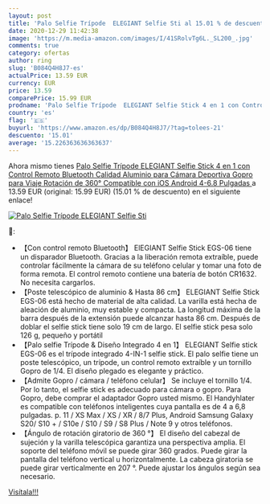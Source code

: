 ```yaml
---
layout: post
title: 'Palo Selfie Trípode  ELEGIANT Selfie Sti al 15.01 % de descuento'
date: 2020-12-29 11:42:38
image: 'https://m.media-amazon.com/images/I/41SRolvTg6L._SL200_.jpg'
comments: true
category: ofertas
author: ring
slug: 'B084Q4H8J7-es'
actualPrice: 13.59 EUR
currency: EUR
price: 13.59
comparePrice: 15.99 EUR
prodname: 'Palo Selfie Trípode  ELEGIANT Selfie Stick 4 en 1 con Control Remoto Bluetooth  Calidad Aluminio  para Cámara Deportiva  Gopro  para Viaje Rotación de 360° Compatible con iOS Android  4-6.8 Pulgadas '
country: 'es'
flag: '🇪🇸'
buyurl: 'https://www.amazon.es/dp/B084Q4H8J7/?tag=tolees-21'
descuento: '15.01'
average: '15.226363636363637'
---
```


Ahora mismo tienes [Palo Selfie Trípode  ELEGIANT Selfie Stick 4 en 1 con Control Remoto Bluetooth  Calidad Aluminio  para Cámara Deportiva  Gopro  para Viaje Rotación de 360° Compatible con iOS Android  4-6.8 Pulgadas ](https://www.amazon.es/dp/B084Q4H8J7/?tag=tolees-21) a 13.59 EUR (original: 15.99 EUR) (15.01 %  de descuento) en el siguiente enlace!

[![Palo Selfie Trípode  ELEGIANT Selfie Sti](https://m.media-amazon.com/images/I/41SRolvTg6L._SL200_.jpg)](https://www.amazon.es/dp/B084Q4H8J7/?tag=tolees-21)

🔎:

- 【Con control remoto Bluetooth】 ElEGIANT Selfie Stick EGS-06 tiene un disparador Bluetooth. Gracias a la liberación remota extraíble, puede controlar fácilmente la cámara de su teléfono celular y tomar una foto de forma remota. El control remoto contiene una batería de botón CR1632. No necesita cargarlos.
- 【Poste telescópico de aluminio & Hasta 86 cm】 ELEGIANT Selfie Stick EGS-06 está hecho de material de alta calidad. La varilla está hecha de aleación de aluminio, muy estable y compacta. La longitud máxima de la barra después de la extensión puede alcanzar hasta 86 cm. Después de doblar el selfie stick tiene solo 19 cm de largo. El selfie stick pesa solo 126 g, pequeño y portátil
- 【Palo selfie Trípode & Diseño Integrado 4 en 1】 ELEGIANT Selfie stick EGS-06 es el trípode integrado 4-IN-1 selfie stick. El palo selfie tiene un poste telescópico, un trípode, un control remoto extraíble y un tornillo Gopro de 1/4. El diseño plegado es elegante y práctico.
- 【Admite Gopro / cámara / teléfono celular】 Se incluye el tornillo 1/4. Por lo tanto, el selfie stick es adecuado para cámara o gopro. Para Gopro, debe comprar el adaptador Gopro usted mismo. El Handyhlater es compatible con teléfonos inteligentes cuya pantalla es de 4 a 6,8 pulgadas. p. 11 / XS Max / XS / XR / 8/7 Plus, Android Samsung Galaxy S20/ S10 + / S10e / S10 / S9 / S8 Plus / Note 9 y otros teléfonos.
- 【Ángulo de rotación giratorio de 360 ​​°】 El diseño del cabezal de sujeción y la varilla telescópica garantiza una perspectiva amplia. El soporte del teléfono móvil se puede girar 360 grados. Puede girar la pantalla del teléfono vertical u horizontalmente. La cabeza giratoria se puede girar verticalmente en 207 °. Puede ajustar los ángulos según sea necesario.

[Visítala!!!](https://www.amazon.es/dp/B084Q4H8J7/?tag=tolees-21)

